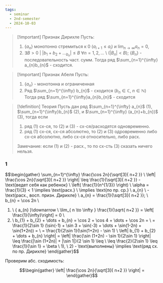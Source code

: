```yaml
---
tags:
  - seminar
  - 2nd-semester
  - 2024-10-03
---
```


> [!important] Признак Дирихле
Пусть:
> 1. $\{ a_{n} \}$ монотонно стремиться к 0 $(a_{i+1} \leq a_{i})$ и $\lim_{ n \to \infty } a_{n} = 0$, 
> 2. $\exists B > 0 \ | \ |b_{1}+b_{2}+\dots_{b_{n}}| \leq B \ \forall n = 1,2,\dots$  \ $(|B_{n}| < B)$; $\{ B_{n} \}$ - последовательность част. сумм.
> Тогда ряд $\sum_{n=1}^{\infty} a_{n}b_{n}$ - сходится.

> [!important] Признак Абеля
> Пусть:
> 1. $\{ a_{n} \}$ - монотонна  и ограниченная
> 2. Ряд $\sum_{n=1}^{\infty} b_{n}$ - сходится $(b_{n} \in \mathbb{C}, \ n \in \mathbb{N})$
> Тогда ряд $\sum_{n=1}^{\infty}a_{n}b_{n}$ - сходится

> [!definition] Теория
> Пусть дан ряд $\sum_{n=1}^{\infty} a_{n}$ (1), $\sum_{n=1}^{\infty}b_{n}$ (2), и $\sum_{n=1}^{\infty} (a_{n}+b_{n})$ (3), тогда если
> 1. ряд (1) сх-ся, то (2) и (3) - сх-ся/расходятся одновременно.
> 2. ряд (1) сх-ся, сх-ся абсолютно, то (2) и (3) одровременно либо сх-ся абсолютно, либо сх-ся относительно, либо расх.
> 
> Замечание: если (1) и (2) - расх., то по сх-сть (3) сказать ничего нельзя.

### 1

$$\begin{gather}
\sum_{n=1}^{\infty} \frac{\cos 2n}{\sqrt[3]{ n+2 }} \\
\left| \frac{\cos 2n}{\sqrt[3]{ n+2 }} \right|  \leq \frac{1}{\sqrt[3]{ n+2 }} - \text{ведет себя как ребенок} \ \left( \frac{1}{n^{1/3}} \right) \\
\alpha = \frac{1}{3} < 1 \implies \text{расх.} \\
\implies \text{по пр. ср.} \ a_{n} \ - \text{расх., восп. призн. Дирихле} \\
a_{n} = \frac{1}{\sqrt[3]{ n+2 }}; \ b_{n} = \cos 2n \\
1) \ \{ a_{n} \}\downarrow \ \lim_{ n \to \infty } \frac{1}{\sqrt{ n+2 }} = \left[  \frac{1}{\infty}\right]  = 0 \\
2) \ b_{1} + b_{2} + \dots + b_{n}  = \cos 2 + \cos 4 + \dots + \cos 2n = \\
= \frac{1}{2\sin 1} (\sin(-1) + \sin 3 + \sin(-3) + \dots + \sin(1-2n) + \sin(1+2n)) = \\
= \frac{1}{2\sin 1}(\sin(1+2n) - \sin 1) \\
\left| b_{1} + b_{2} + \dots + b_{n}  \right| = \left| \frac{\sin (1+2n) - \sin 1}{2\sin 1} \right| \leq \frac{|\sin (1+2n)| + |\sin 1|}{2 \sin 1} \leq \\
\leq \frac{2}{2\sin 1} \leq \frac{1}{\sin 1} = \beta \\
1), \ 2) - \text{выполнены} \implies \text{ряд сх. по пр. Дирихле}
\end{gather}$$

Проверим абс. сходимость:

$$\begin{gather}
\left| \frac{\cos 2n}{\sqrt[3]{ n+2 }} \right|  = 
\end{gather}$$